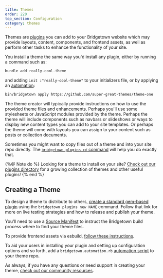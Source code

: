 ```yaml
---
title: Themes
order: 220
top_section: Configuration
category: themes
---
```


Themes are [plugins](/docs/plugins) you can add to your Bridgetown website
which may provide layouts, content, components, and frontend assets, as
well as perform other tasks to enhance the functionality of your site.

You install a theme the same way you'd install any plugin, either by running
a command such as:

```sh
bundle add really-cool-theme
```

and adding `init :"really-cool-theme"` to your initializers file, or by applying an [automation](/docs/automations):

```sh
bin/bridgetown apply https://github.com/super-great-themes/theme-one
```

The theme creator will typically provide instructions on how to use
the provided theme files and enhancements. Perhaps you'll use some stylesheets
or JavaScript modules provided by the theme. Perhaps the theme will include
components such as navbars or slideshows or ways to display new content types
you can add to your site templates. Or perhaps the theme will come with layouts
you can assign to your content such as posts or collection documents.

Sometimes you might want to copy files out of a theme and into your site
repo directly. The [`bridgetown plugins cd` command](/docs/commands/plugins#copying-files-out-of-plugin-source-folders)
will help you do exactly that.

{%@ Note do %}
Looking for a theme to install on your site?
[Check out our plugins directory](/plugins/) for a growing collection of themes
and other useful plugins!
{% end %}

## Creating a Theme

To design a theme to distribute to others, [create a standard gem-based plugin](/docs/plugins#creating-a-gem) using the `bridgetown plugins new NAME` command. Follow that link for more on live testing strategies and how to release and publish your theme.

You'll need to use a [Source Manifest](/docs/plugins/source-manifests/) to
instruct the Bridgetown build process where to find your theme files.

To provide frontend assets via esbuild, [follow these instructions](/docs/plugins/gems-and-frontend).

To aid your users in installing your plugin and setting up configuration
options and so forth, add a `bridgetown.automation.rb` [automation script](/docs/automations)
to your theme repo.

As always, if you have any questions or need support in creating your theme,
[check out our community resources](/community).